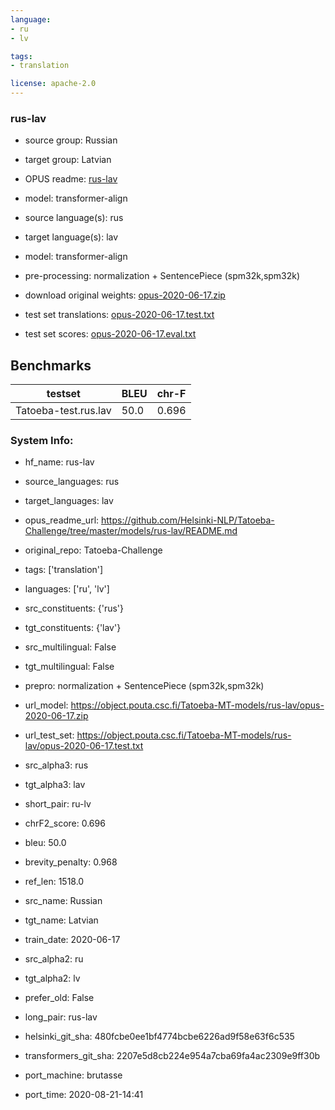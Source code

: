 ```yaml
---
language: 
- ru
- lv

tags:
- translation

license: apache-2.0
---
```


### rus-lav

* source group: Russian 
* target group: Latvian 
*  OPUS readme: [rus-lav](https://github.com/Helsinki-NLP/Tatoeba-Challenge/tree/master/models/rus-lav/README.md)

*  model: transformer-align
* source language(s): rus
* target language(s): lav
* model: transformer-align
* pre-processing: normalization + SentencePiece (spm32k,spm32k)
* download original weights: [opus-2020-06-17.zip](https://object.pouta.csc.fi/Tatoeba-MT-models/rus-lav/opus-2020-06-17.zip)
* test set translations: [opus-2020-06-17.test.txt](https://object.pouta.csc.fi/Tatoeba-MT-models/rus-lav/opus-2020-06-17.test.txt)
* test set scores: [opus-2020-06-17.eval.txt](https://object.pouta.csc.fi/Tatoeba-MT-models/rus-lav/opus-2020-06-17.eval.txt)

## Benchmarks

| testset               | BLEU  | chr-F |
|-----------------------|-------|-------|
| Tatoeba-test.rus.lav 	| 50.0 	| 0.696 |


### System Info: 
- hf_name: rus-lav

- source_languages: rus

- target_languages: lav

- opus_readme_url: https://github.com/Helsinki-NLP/Tatoeba-Challenge/tree/master/models/rus-lav/README.md

- original_repo: Tatoeba-Challenge

- tags: ['translation']

- languages: ['ru', 'lv']

- src_constituents: {'rus'}

- tgt_constituents: {'lav'}

- src_multilingual: False

- tgt_multilingual: False

- prepro:  normalization + SentencePiece (spm32k,spm32k)

- url_model: https://object.pouta.csc.fi/Tatoeba-MT-models/rus-lav/opus-2020-06-17.zip

- url_test_set: https://object.pouta.csc.fi/Tatoeba-MT-models/rus-lav/opus-2020-06-17.test.txt

- src_alpha3: rus

- tgt_alpha3: lav

- short_pair: ru-lv

- chrF2_score: 0.696

- bleu: 50.0

- brevity_penalty: 0.968

- ref_len: 1518.0

- src_name: Russian

- tgt_name: Latvian

- train_date: 2020-06-17

- src_alpha2: ru

- tgt_alpha2: lv

- prefer_old: False

- long_pair: rus-lav

- helsinki_git_sha: 480fcbe0ee1bf4774bcbe6226ad9f58e63f6c535

- transformers_git_sha: 2207e5d8cb224e954a7cba69fa4ac2309e9ff30b

- port_machine: brutasse

- port_time: 2020-08-21-14:41